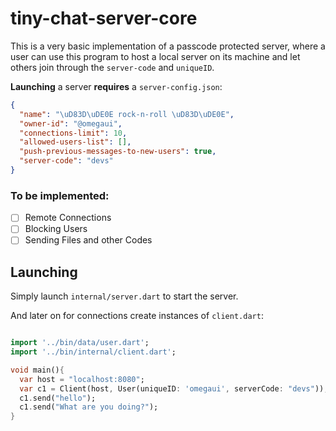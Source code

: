 
# tiny-chat-server-core

This is a very basic implementation of a passcode protected server,
where a user can use this program to host a local server on its machine and let others join through the `server-code`
and `uniqueID`.

**Launching** a server **requires** a `server-config.json`:
```json
{
  "name": "\uD83D\uDE0E rock-n-roll \uD83D\uDE0E",
  "owner-id": "@omegaui",
  "connections-limit": 10,
  "allowed-users-list": [],
  "push-previous-messages-to-new-users": true,
  "server-code": "devs"
}
```

### To be implemented:

- [ ] Remote Connections 
- [ ] Blocking Users
- [ ] Sending Files and other Codes

## Launching 
Simply launch `internal/server.dart` to start the server.

And later on for connections create instances of `client.dart`:
```dart

import '../bin/data/user.dart';
import '../bin/internal/client.dart';

void main(){
  var host = "localhost:8080";
  var c1 = Client(host, User(uniqueID: 'omegaui', serverCode: "devs"));
  c1.send("hello");
  c1.send("What are you doing?");
}
```

